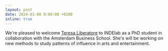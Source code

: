 ```yaml
---
layout: post
date: 2024-01-08 8:00:00 +0100
inline: true
---
```


We're pleased to welcome [Teresa Liberatore](https://www.linkedin.com/in/teresa-liberatore-306755231/) to INDElab as a PhD student in collaboration with the Amsterdam Business School. She's will be working on new methods to study patterns of influence in arts and entertainment. 
